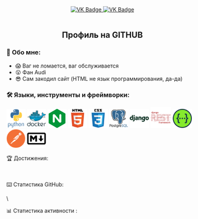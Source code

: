 <div id="badges" align="center">
  <a href="https://vk.com/l1nkcrazy">
    <img src="https://img.shields.io/badge/VK-blue?style=for-the-badge&logo=VK&logoColor=white" alt="VK Badge"/>
  </a>

  <a href= "https://e.mail.ru/inbox/?back=1">
    <img src = "https://img.shields.io/badge/EMAIL-red?style=for-the-badge&logo=Gmail&logoColor=white" alt="VK Badge"/>
  </a>
</div>

<div id ="viewprof" align="center">
  <img src = "https://komarev.com/ghpvc/?username=MichailFedyaev&style=flat-square" alt ""/>
</div>

<div id="haythere" align="center">
  <h2> Профиль на GITHUB </h2>
</div>

### :cowboy_hat_face: Обо мне:
- 😱 Ваг не ломается, ваг обслуживается
- 😮 Фан Audi
- 😎 Сам закодил сайт (HTML не язык программирования, да-да)


### 🛠️ Языки, инструменты и фреймворки:
<div>
  <img src="https://github.com/devicons/devicon/blob/master/icons/python/python-original-wordmark.svg" width="50" height="50"/>
  <img src="https://github.com/devicons/devicon/blob/master/icons/docker/docker-original-wordmark.svg" width="50" height="50"/>
  <img src="https://github.com/devicons/devicon/blob/master/icons/nginx/nginx-original.svg" width="50" height="50"/>
  <img src="https://github.com/devicons/devicon/blob/master/icons/html5/html5-original-wordmark.svg" width="50" height="50"/>
  <img src="https://github.com/devicons/devicon/blob/master/icons/css3/css3-original-wordmark.svg" width="50" height="50"/>
  <img src="https://github.com/devicons/devicon/blob/master/icons/postgresql/postgresql-original-wordmark.svg" width="50" height="50"/>
  <img src="https://github.com/devicons/devicon/blob/master/icons/django/django-plain-wordmark.svg" width="50" height="50"/>
  <img src="https://github.com/devicons/devicon/blob/master/icons/djangorest/djangorest-plain.svg" width="55" height="55"/>
  <img src="https://github.com/devicons/devicon/blob/master/icons/swagger/swagger-original.svg" width="50" height="50"/>
  <img src="https://github.com/devicons/devicon/blob/master/icons/postman/postman-original.svg" width="50" height="50"/>
  <img src="https://github.com/devicons/devicon/blob/master/icons/markdown/markdown-original.svg" width="50" height="50"/>
</div>

🏆 Достижения:
<div>
    <img src="https://github-profile-trophy.vercel.app/?username=MichailFedyaev" alt=""/>
</div>


⌨️ Статистика GitHub:
<div>
  <img src="https://github-readme-stats.vercel.app/api/top-langs/?username=MichailFedyaev" alt=""/>\
  <img src="https://github-readme-streak-stats.herokuapp.com/?user=MichailFedyaev&theme=dark&hide_border=false" alt=""/>
</div>

📊 Статистика активности :
<div>
  <img src="https://github-readme-activity-graph.vercel.app/graph?username=MichailFedyaev&theme=react-dark" alt=""/>
</div>
